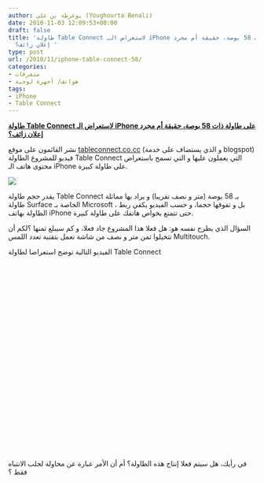 ```yaml
---
author: يوغرطة بن علي (Youghourta Benali)
date: 2010-11-03 12:09:53+00:00
draft: false
title: 'طاولة Table Connect لاستعراض الـ iPhone على طاولة ذات 58 بوصة، حقيقة أم مجرد
  إعلان زائف؟ '
type: post
url: /2010/11/iphone-table-connect-58/
categories:
- متفرقات
- هواتف/ أجهزة لوحية
tags:
- iPhone
- Table Connect
---
```


**[طاولة Table Connect لاستعراض الـ iPhone على طاولة ذات 58 بوصة، حقيقة أم مجرد إعلان زائف؟](https://www.it-scoop.com/2010/11/iphone-table-connect-58/)**




نشر القائمون على موقع [tableconnect.co.cc](http://tableconnect.co.cc/) (و الذي يستضاف على خدمة blogspot) فيديو للمشروع الطاولة Table Connect التي يعملون عليها و التي تسمح باستعراض محتوى هاتف الـ iPhone على طاولة كبيرة.




![](https://4.bp.blogspot.com/_3wVBsUe7fXk/TNAbJxCZMUI/AAAAAAAAAB0/S5EBbBZsKBE/s1600/_IGP6972_highres-1.jpg)



يقدر حجم طاولة Table Connect بـ 58 بوصة (متر و نصف تقريبا) و يراد بها مماثلة طاولة Surface الخاصة بـ Microsoft ، بل و تفوقها حجما، و حسب الفيديو يكفي ربط الطاولة بهاتف iPhone حتى تتمتع بخواص هاتفك على طاولة كبيرة.

السؤال الذي يطرح نفسه هو: هل فعلا هذا المشروع جاد فعلا، و كم سيبلغ ثمنها ؟لكم أن تتخيلوا ثمن متر و نصف من شاشة تعمل بتقنية تعدد اللمس Multitouch.

الفيديو التالية توضح استعراضا لطاولة Table Connect

<!-- more -->


<object classid="clsid:d27cdb6e-ae6d-11cf-96b8-444553540000" width="640" codebase="http://download.macromedia.com/pub/shockwave/cabs/flash/swflash.cab#version=6,0,40,0" height="385"><embed src="http://www.youtube.com/v/TCbSwOgNzZg?fs=1&hl=fr_FR" allowscriptaccess="always" height="385" width="640" allowfullscreen="true" type="application/x-shockwave-flash"></embed></object>






في رأيك، هل سيتم فعلا إنتاج هذه الطاولة؟ أم أن الأمر عبارة عن محاولة لجلب الانتباه فقط ؟
